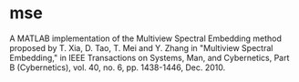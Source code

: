 # mse
A MATLAB implementation of the Multiview Spectral Embedding method proposed by T. Xia, D. Tao,
T. Mei and Y. Zhang in "Multiview Spectral Embedding," in IEEE Transactions on Systems,
Man, and Cybernetics, Part B (Cybernetics), vol. 40, no. 6, pp. 1438-1446, Dec. 2010.
